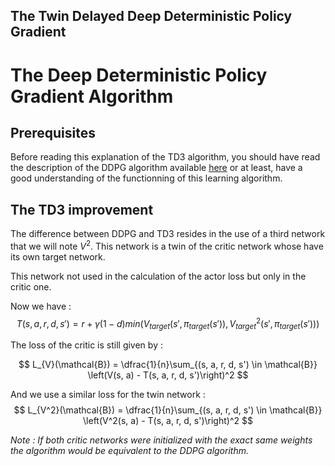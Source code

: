 ## The Twin Delayed Deep Deterministic Policy Gradient

# The Deep Deterministic Policy Gradient Algorithm

## Prerequisites

Before reading this explanation of the TD3 algorithm, you should have read the description of the DDPG algorithm available [here](https://github.com/iamtitouche/DeepRL/tree/main/5-DDPG) or at least, have a good understanding of the functionning of this learning algorithm.

## The TD3 improvement

The difference between DDPG and TD3 resides in the use of a third network that we will note $V^2$. This network is a twin of the critic network whose have its own target network.

This network not used in the calculation of the actor loss but only in the critic one.

Now we have : $$T(s, a, r, d, s') = r + \gamma (1 - d) min \left(V_{target}(s', \pi_{target}(s')), V^2_{target}(s', \pi_{target}(s'))\right)$$

The loss of the critic is still given by : 

$$
L_{V}(\mathcal{B}) = \dfrac{1}{n}\sum_{(s, a, r, d, s') \in \mathcal{B}} \left(V(s, a) - T(s, a, r, d, s')\right)^2
$$

And we use a similar loss for the twin network :
$$
L_{V^2}(\mathcal{B}) = \dfrac{1}{n}\sum_{(s, a, r, d, s') \in \mathcal{B}} \left(V^2(s, a) - T(s, a, r, d, s')\right)^2
$$

*Note : If both critic networks were initialized with the exact same weights the algorithm would be equivalent to the DDPG algorithm.*